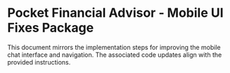 # Pocket Financial Advisor - Mobile UI Fixes Package

This document mirrors the implementation steps for improving the mobile chat interface and navigation. The associated code updates align with the provided instructions.
